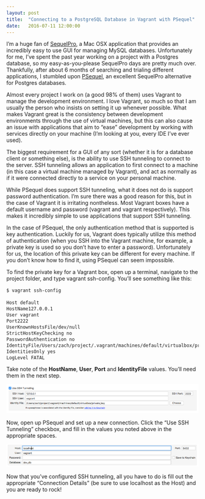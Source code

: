 ```yaml
---
layout: post
title:  "Connecting to a PostgreSQL Database in Vagrant with PSequel"
date:   2016-07-11 12:00:00
---
```

I’m a huge fan of [SequelPro](http://www.sequelpro.com/), a Mac OSX application that provides an incredibly easy to use GUI for managing MySQL databases. Unfortunately for me, I’ve spent the past year working on a project with a Postgres database, so my easy-as-you-please SequelPro days are pretty much over. Thankfully, after about 6 months of searching and trialing different applications, I stumbled upon [PSequel](http://www.psequel.com/), an excellent SequelPro alternative for Postgres databases.

Almost every project I work on (a good 98% of them) uses Vagrant to manage the development environment. I love Vagrant, so much so that I am usually the person who insists on setting it up whenever possible. What makes Vagrant great is the consistency between development environments through the use of virtual machines, but this can also cause an issue with applications that aim to “ease” development by working with services directly on your machine (I’m looking at you, every IDE I’ve ever used).

The biggest requirement for a GUI of any sort (whether it is for a database client or something else), is the ability to use SSH tunneling to connect to the server. SSH tunneling allows an application to first connect to a machine (in this case a virtual machine managed by Vagrant), and act as normally as if it were connected directly to a service on your personal machine.

While PSequel does support SSH tunneling, what it does not do is support password authentication. I’m sure there was a good reason for this, but in the case of Vagrant it is irritating nontheless. Most Vagrant boxes have a default username and password (vagrant and vagrant respectively). This makes it incredibly simple to use applications that support SSH tunneling.

In the case of PSequel, the only authentication method that is supported is key authentication. Luckily for us, Vagrant does typically utilize this method of authentication (when you SSH into the Vagrant machine, for example, a private key is used so you don’t have to enter a password). Unfortunately for us, the location of this private key can be different for every machine. If you don’t know how to find it, using PSequel can seem impossible.

To find the private key for a Vagrant box, open up a terminal, navigate to the project folder, and type vagrant ssh-config. You’ll see something like this:

```
$ vagrant ssh-config

Host default
HostName127.0.0.1
User vagrant
Port2222
UserKnownHostsFile/dev/null
StrictHostKeyChecking no
PasswordAuthentication no
IdentityFile/Users/zach/project/.vagrant/machines/default/virtualbox/private_key
IdentitiesOnly yes
LogLevel FATAL
```

Take note of the **HostName**, **User**, **Port** and **IdentityFile** values. You’ll need them in the next step.

![PSequel Setup](/assets/posts/postgres-1.png)


Now, open up PSequel and set up a new connection. Click the “Use SSH Tunneling” checkbox, and fill in the values you noted above in the appropriate spaces.

![PSequel Setup](/assets/posts/postgres-2.png)


Now that you’ve configured SSH tunneling, all you have to do is fill out the appropriate “Connection Details” (be sure to use localhost as the Host) and you are ready to rock!
